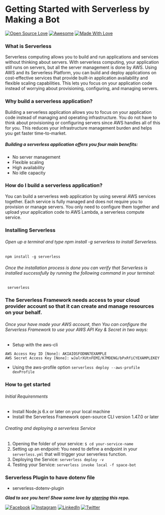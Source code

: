# Getting Started with Serverless by Making a Bot
[![Open Source Love](https://badges.frapsoft.com/os/v2/open-source.svg?v=103)](https://github.com/smilegupta)
[![Awesome](https://cdn.rawgit.com/sindresorhus/awesome/d7305f38d29fed78fa85652e3a63e154dd8e8829/media/badge.svg)](https://github.com/smilegupta) [![Made With Love](https://img.shields.io/badge/Made%20With-Love-orange.svg)](https://github.com/smilegupta)

### What is Serverless
Serverless computing allows you to build and run applications and services without thinking about servers. With serverless computing, your application still runs on servers, but all the server management is done by AWS. Using AWS and its Serverless Platform, you can build and deploy applications on cost-effective services that provide built-in application availability and flexible scaling capabilities. This lets you focus on your application code instead of worrying about provisioning, configuring, and managing servers.

### Why build a serverless application?
Building a serverless application allows you to focus on your application code instead of managing and operating infrastructure. You do not have to think about provisioning or configuring servers since AWS handles all of this for you. This reduces your infrastructure management burden and helps you get faster time-to-market.

##### Building a serverless application offers you four main benefits:
- No server management
- Flexible scaling
- High availability
- No idle capacity

### How do I build a serverless application?
You can build a serverless web application by using several AWS services together. Each service is fully managed and does not require you to provision or manage servers. You only need to configure them together and upload your application code to AWS Lambda, a serverless compute service.

### Installing Serverless
###### Open up a terminal and type npm install -g serverless to install Serverless.

 ```npm install -g serverless```
 
 ###### Once the installation process is done you can verify that Serverless is installed successfully by running the following command in your terminal:

``` serverless```

### The Serverless Framework needs access to your cloud provider account so that it can create and manage resources on your behalf.

###### Once your have made your AWS account, then You can configure the Serverless Framework to use your AWS API Key & Secret in two ways:
- Setup with the aws-cli
```  aws configure
AWS Access Key ID [None]: AKIAIOSFODNN7EXAMPLE
AWS Secret Access Key [None]: wJalrXUtnFEMI/K7MDENG/bPxRfiCYEXAMPLEKEY
 ``` 
 
 - Using the aws-profile option
 ``` serverless deploy --aws-profile devProfile ```
 
 ### How to get started
 
 ###### Initial Requirenments 
- Install Node.js 6.x or later on your local machine
- Install the Serverless Framework open-source CLI version 1.47.0 or later

###### Creating and deploying a serverless Service
1) Opening the folder of your service: ```$ cd your-service-name```
2) Setting up an endpoint: You need to define a endpoint in your ```serverless.yml``` that will trigger your serverless function.
3) Deploying the Service: ```serverless deploy -v```
4) Testing your Service: ```serverless invoke local -f space-bot```

### Serverless Plugin to have dotenv file
- serverless-dotenv-plugin




***Glad to see you here! Show some love by [starring](https://github.com/smilegupta/space-bot/) this repo.***



[![Facebook](https://img.shields.io/static/v1.svg?label=follow&message=@smileguptaaa&color=grey&logo=facebook&style=flat&logoColor=white&colorA=blue)](https://www.facebook.com/smileguptaaa)  [![Instagram](https://img.shields.io/static/v1.svg?label=follow&message=@smileguptaaa&color=grey&logo=instagram&style=flat&logoColor=white&colorA=blue)](https://www.instagram.com/smileguptaaa/) [![LinkedIn](https://img.shields.io/static/v1.svg?label=connect&message=@smilegupta&color=grey&logo=linkedin&style=flat&logoColor=white&colorA=blue)](https://www.linkedin.com/in/smilegupta/) [![Twitter](https://img.shields.io/static/v1.svg?label=connect&message=@smileguptaaa&color=grey&logo=twitter&style=flat&logoColor=white&colorA=blue)](https://twitter.com/smileguptaaa)

